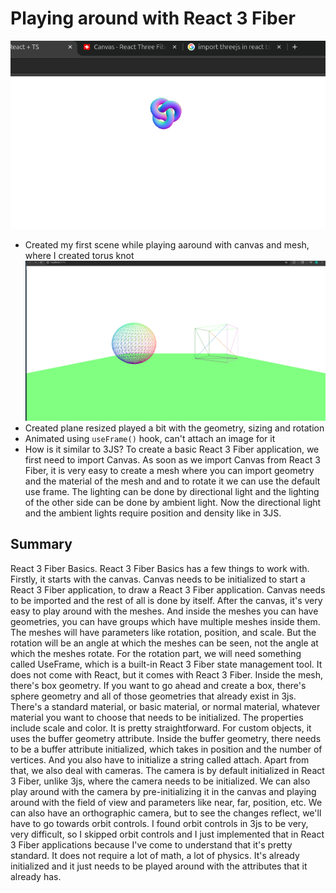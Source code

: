 # Playing around with React 3 Fiber

![alt text](/public/Screenshot%20from%202025-08-13%2020-50-35.png)
- Created my first scene while playing aaround with canvas and mesh, where I created torus knot 
![alt text](/public/Screenshot%20from%202025-08-13%2021-27-41.png)
- Created plane resized played a bit with the geometry, sizing and rotation
- Animated using `useFrame()` hook, can't attach an image for it 
- How is it similar to 3JS? To create a basic React 3 Fiber application, we first need to import Canvas. As soon as we import Canvas from React 3 Fiber, it is very easy to create a mesh where you can import geometry and the material of the mesh and and to rotate it we can use the default use frame. The lighting can be done by directional light and the lighting of the other side can be done by ambient light. Now the directional light and the ambient lights require position and density like in 3JS.

## Summary

React 3 Fiber Basics. React 3 Fiber Basics has a few things to work with. Firstly, it starts with the canvas. Canvas needs to be initialized to start a React 3 Fiber application, to draw a React 3 Fiber application. Canvas needs to be imported and the rest of all is done by itself. After the canvas, it's very easy to play around with the meshes. And inside the meshes you can have geometries, you can have groups which have multiple meshes inside them. The meshes will have parameters like rotation, position, and scale. But the rotation will be an angle at which the meshes can be seen, not the angle at which the meshes rotate. For the rotation part, we will need something called UseFrame, which is a built-in React 3 Fiber state management tool. It does not come with React, but it comes with React 3 Fiber. Inside the mesh, there's box geometry. If you want to go ahead and create a box, there's sphere geometry and all of those geometries that already exist in 3js. There's a standard material, or basic material, or normal material, whatever material you want to choose that needs to be initialized. The properties include scale and color. It is pretty straightforward. For custom objects, it uses the buffer geometry attribute. Inside the buffer geometry, there needs to be a buffer attribute initialized, which takes in position and the number of vertices. And you also have to initialize a string called attach. Apart from that, we also deal with cameras. The camera is by default initialized in React 3 Fiber, unlike 3js, where the camera needs to be initialized. We can also play around with the camera by pre-initializing it in the canvas and playing around with the field of view and parameters like near, far, position, etc. We can also have an orthographic camera, but to see the changes reflect, we'll have to go towards orbit controls. I found orbit controls in 3js to be very, very difficult, so I skipped orbit controls and I just implemented that in React 3 Fiber applications because I've come to understand that it's pretty standard. It does not require a lot of math, a lot of physics. It's already initialized and it just needs to be played around with the attributes that it already has.